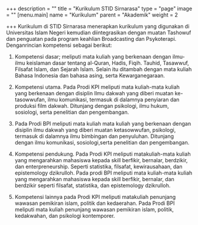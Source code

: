 +++
description = ""
title = "Kurikulum STID Sirnarasa"
type = "page"
image = ""
[menu.main]
name = "Kurikulum"
parent = "Akademik"
weight = 2

+++
Kurikulum di STID Sirnarasa menerapkan kurikulum yang digunakan di Universitas Islam Negeri kemudian diintegrasikan dengan muatan Tashowuf dan penguatan pada program keahlian Broadcasting dan Psykoterapi. Denganrincian kompetensi sebagai berikut:

1. Kompetensi dasar; meliputi mata kuliah yang berkenaan dengan ilmu-ilmu keislaman dasar tentang al-Quran, Hadis, Fiqih. Tauhid, Tasawwuf, Filsafat Islam, dan Sejarah Islam. Selain itu ditambah dengan mata kuliah Bahasa Indonesia dan bahasa asing, serta Kewarganegaraan.


2. Kompetensi utama. Pada Prodi KPI meliputi mata kuliah-mata kuliah yang berkenaan dengan disiplin Ilmu dakwah yang diberi muatan ke-tasowwufan, ilmu komunikasi, termasuk di dalamnya penyiaran dan produksi film dakwah. Ditunjang dengan psikologi, ilmu hukum, sosiologi, serta penelitian dan pengembangan.


3. Pada Prodi BPI meliputi mata kuliah mata kuliah yang berkenaan dengan disiplin ilmu dakwah yang diberi muatan ketasowwufan, psikologi, termasuk di dalamnya ilmu bimbingan dan penyuluhan. Ditunjang dengan ilmu komunikasi, sosiologi,serta penelitian dan pengembangan.


4. Kompetensi pendukung. Pada Prodi KPI meliputi matakuliah-mata kuliah yang mengarahkan mahasiswa kepada skill berfikir, bernalar, berdzikir, dan enterpreneurship. Seperti statistika, filsafat, kewirausahaan, dan epistemology dzikrulloh. Pada prodi BPI meliputi mata kuliah-mata kuliah yang mengarahkan mahasiswa kepada skill berfikir, bernalar, dan berdzikir seperti filsafat, statistika, dan epistemology dzikrulloh.


5. Kompetensi lainnya pada Prodi KPI meliputi matakuliah penunjang wawasan pemikiran islam, politik dan kedaerahan. Pada Prodi BPI meliputi mata kuliah penunjang wawasan pemikiran islam, politik, kedakwahan, dan psikologi kontemporer.